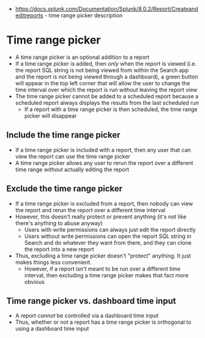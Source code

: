 - https://docs.splunk.com/Documentation/Splunk/8.0.2/Report/Createandeditreports - time range picker description
# Time range picker
- A time range picker is an optional addition to a report
- If a time range picker is added, then *only* when the report is viewed (i.e. the report SQL string is not being viewed from within the Search app
  and the report is not being viewed through a dashboard), a green button will appear in the top left corner that will allow the user to change the
  time interval over which the report is run *without* leaving the report view
- The time range picker cannot be added to a scheduled report because a scheduled report always displays the results from the last scheduled run
  - If a report with a time range picker is then scheduled, the time range picker will disappear
## Include the time range picker
- If a time range picker is included with a report, then any user that can view the report can use the time range picker
- A time range picker allows any user to rerun the report over a different time range *without* actually editing the report
## Exclude the time range picker
- If a time range picker is excluded from a report, then nobody can view the report and rerun the report over a different time interval
- However, this doesn't really protect or prevent anything (it's not like there's anything to abuse anyway)
  - Users with write permissions can always just edit the report directly
  - Users without write permissions can open the report SQL string in Search and do whatever they want from there, and they can clone the report into
    a new report
- Thus, excluding a time range picker doesn't "protect" anything. It just makes things less convenient.
  - However, if a report isn't meant to be run over a different time interval, then excluding a time range picker makes that fact more obvious
## Time range picker vs. dashboard time input
- A report *cannot* be controlled via a dashboard time input
- Thus, whether or not a report has a time range picker is orthogonal to using a dashboard time input
